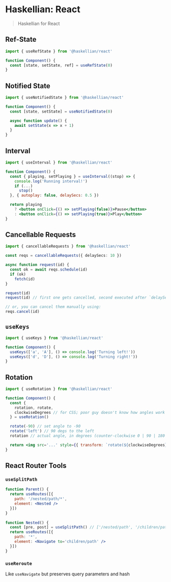 # Haskellian: React

> Haskellian for React


## Ref-State

```typescript
import { useRefState } from '@haskellian/react'

function Component() {
  const [state, setState, ref] = useRefState(0)
}
```

## Notified State

```typescript
import { useNotifiedState } from '@haskellian/react'

function Component() {
  const [state, setState] = useNotifiedState(0)

  async function update() {
    await setState(x => x + 1)
  }
}
```

## Interval

```jsx
import { useInterval } from '@haskellian/react'

function Component() {
  const { playing, setPlaying } = useInterval((stop) => {
    console.log('Running interval!')
    if (...)
      stop()
  }, { autoplay: false, delaySecs: 0.5 })

  return playing
    ? <button onClick={() => setPlaying(false)}>Pause</button>
    : <button onClick={() => setPlaying(true)}>Play</button>
}

```

## Cancellable Requests

```typescript
import { cancellableRequests } from '@haskellian/react'

const reqs = cancellableRequests({ delaySecs: 10 })

async function request(id) {
  const ok = await reqs.schedule(id)
  if (ok)
    fetch(id)
}

request(id)
request(id) // first one gets cancelled, second executed after `delaySecs`

// or, you can cancel them manually using:
reqs.cancel(id)
```

## `useKeys`

```jsx
import { useKeys } from '@haskellian/react'

function Component() {
  useKeys(['a', 'A'], () => console.log('Turning left!'))
  useKeys(['d', 'D'], () => console.log('Turning right!'))
}

```

## Rotation

```jsx
import { useRotation } from '@haskellian/react'

function Component() {
  const {
    rotation, rotate,
    clockwiseDegrees // for CSS; poor guy doesn't know how angles work
  } = useRotation()

  rotate(-90) // set angle to -90
  rotate('left') // 90 degs to the left
  rotation // actual angle, in degrees (counter-clockwise 0 | 90 | 180 | -90)

  return <img src='...' style={{ transform: `rotate(${clockwiseDegrees})`}} />
}

```

## React Router Tools

### `useSplitPath`

```jsx
function Parent() {
  return useRoutes([{
    path: '/nested/path/*',
    element: <Nested />
  }])
}
 
function Nested() {
  const [pre, post] = useSplitPath() // ['/nested/path', '/children/path']
  return useRoutes([{
    path: '*',
    element: <Navigate to='children/path' />
  }])
}
```

### `useReroute`

Like `useNavigate` but preserves query parameters and hash